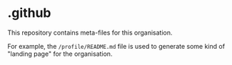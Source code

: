 # .github

This repository contains meta-files for this organisation.

For example, the `/profile/README.md` file is used to generate some kind of "landing page" for the organisation.
